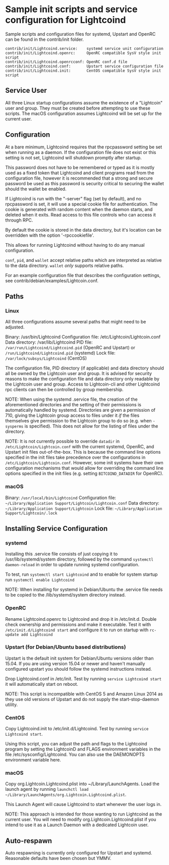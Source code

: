 Sample init scripts and service configuration for Lightcoind
==========================================================

Sample scripts and configuration files for systemd, Upstart and OpenRC
can be found in the contrib/init folder.

    contrib/init/Lightcoind.service:    systemd service unit configuration
    contrib/init/Lightcoind.openrc:     OpenRC compatible SysV style init script
    contrib/init/Lightcoind.openrcconf: OpenRC conf.d file
    contrib/init/Lightcoind.conf:       Upstart service configuration file
    contrib/init/Lightcoind.init:       CentOS compatible SysV style init script

Service User
---------------------------------

All three Linux startup configurations assume the existence of a "Lightcoin" user
and group.  They must be created before attempting to use these scripts.
The macOS configuration assumes Lightcoind will be set up for the current user.

Configuration
---------------------------------

At a bare minimum, Lightcoind requires that the rpcpassword setting be set
when running as a daemon.  If the configuration file does not exist or this
setting is not set, Lightcoind will shutdown promptly after startup.

This password does not have to be remembered or typed as it is mostly used
as a fixed token that Lightcoind and client programs read from the configuration
file, however it is recommended that a strong and secure password be used
as this password is security critical to securing the wallet should the
wallet be enabled.

If Lightcoind is run with the "-server" flag (set by default), and no rpcpassword is set,
it will use a special cookie file for authentication. The cookie is generated with random
content when the daemon starts, and deleted when it exits. Read access to this file
controls who can access it through RPC.

By default the cookie is stored in the data directory, but it's location can be overridden
with the option '-rpccookiefile'.

This allows for running Lightcoind without having to do any manual configuration.

`conf`, `pid`, and `wallet` accept relative paths which are interpreted as
relative to the data directory. `wallet` *only* supports relative paths.

For an example configuration file that describes the configuration settings,
see contrib/debian/examples/Lightcoin.conf.

Paths
---------------------------------

### Linux

All three configurations assume several paths that might need to be adjusted.

Binary:              /usr/bin/Lightcoind
Configuration file:  /etc/Lightcoin/Lightcoin.conf
Data directory:      /var/lib/Lightcoind
PID file:            `/var/run/Lightcoind/Lightcoind.pid` (OpenRC and Upstart) or `/run/Lightcoind/Lightcoind.pid` (systemd)
Lock file:           `/var/lock/subsys/Lightcoind` (CentOS)

The configuration file, PID directory (if applicable) and data directory
should all be owned by the Lightcoin user and group.  It is advised for security
reasons to make the configuration file and data directory only readable by the
Lightcoin user and group.  Access to Lightcoin-cli and other Lightcoind rpc clients
can then be controlled by group membership.

NOTE: When using the systemd .service file, the creation of the aforementioned
directories and the setting of their permissions is automatically handled by
systemd. Directories are given a permission of 710, giving the Lightcoin group
access to files under it _if_ the files themselves give permission to the
Lightcoin group to do so (e.g. when `-sysperms` is specified). This does not allow
for the listing of files under the directory.

NOTE: It is not currently possible to override `datadir` in
`/etc/Lightcoin/Lightcoin.conf` with the current systemd, OpenRC, and Upstart init
files out-of-the-box. This is because the command line options specified in the
init files take precedence over the configurations in
`/etc/Lightcoin/Lightcoin.conf`. However, some init systems have their own
configuration mechanisms that would allow for overriding the command line
options specified in the init files (e.g. setting `BITCOIND_DATADIR` for
OpenRC).

### macOS

Binary:              `/usr/local/bin/Lightcoind`
Configuration file:  `~/Library/Application Support/Lightcoin/Lightcoin.conf`
Data directory:      `~/Library/Application Support/Lightcoin`
Lock file:           `~/Library/Application Support/Lightcoin/.lock`

Installing Service Configuration
-----------------------------------

### systemd

Installing this .service file consists of just copying it to
/usr/lib/systemd/system directory, followed by the command
`systemctl daemon-reload` in order to update running systemd configuration.

To test, run `systemctl start Lightcoind` and to enable for system startup run
`systemctl enable Lightcoind`

NOTE: When installing for systemd in Debian/Ubuntu the .service file needs to be copied to the /lib/systemd/system directory instead.

### OpenRC

Rename Lightcoind.openrc to Lightcoind and drop it in /etc/init.d.  Double
check ownership and permissions and make it executable.  Test it with
`/etc/init.d/Lightcoind start` and configure it to run on startup with
`rc-update add Lightcoind`

### Upstart (for Debian/Ubuntu based distributions)

Upstart is the default init system for Debian/Ubuntu versions older than 15.04. If you are using version 15.04 or newer and haven't manually configured upstart you should follow the systemd instructions instead.

Drop Lightcoind.conf in /etc/init.  Test by running `service Lightcoind start`
it will automatically start on reboot.

NOTE: This script is incompatible with CentOS 5 and Amazon Linux 2014 as they
use old versions of Upstart and do not supply the start-stop-daemon utility.

### CentOS

Copy Lightcoind.init to /etc/init.d/Lightcoind. Test by running `service Lightcoind start`.

Using this script, you can adjust the path and flags to the Lightcoind program by
setting the LightcoinD and FLAGS environment variables in the file
/etc/sysconfig/Lightcoind. You can also use the DAEMONOPTS environment variable here.

### macOS

Copy org.Lightcoin.Lightcoind.plist into ~/Library/LaunchAgents. Load the launch agent by
running `launchctl load ~/Library/LaunchAgents/org.Lightcoin.Lightcoind.plist`.

This Launch Agent will cause Lightcoind to start whenever the user logs in.

NOTE: This approach is intended for those wanting to run Lightcoind as the current user.
You will need to modify org.Lightcoin.Lightcoind.plist if you intend to use it as a
Launch Daemon with a dedicated Lightcoin user.

Auto-respawn
-----------------------------------

Auto respawning is currently only configured for Upstart and systemd.
Reasonable defaults have been chosen but YMMV.
